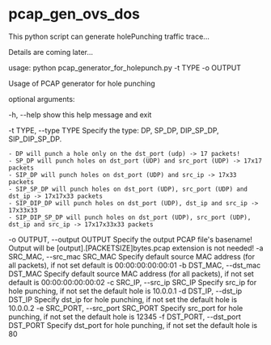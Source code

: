 # pcap_gen_ovs_dos
This python script can generate holePunching traffic trace...

Details are coming later...


usage: python pcap_generator_for_holepunch.py -t TYPE -o OUTPUT <other options>

Usage of PCAP generator for hole punching

optional arguments:

  -h, --help            show this help message and exit

  -t TYPE, --type TYPE  Specify the type: DP, SP_DP, DIP_SP_DP, SIP_DIP_SP_DP. 

	- DP will punch a hole only on the dst_port (udp) -> 17 packets!
	- SP_DP will punch holes on dst_port (UDP) and src_port (UDP) -> 17x17 packets
	- SIP_DP will punch holes on dst_port (UDP) and src_ip -> 17x33 packets
	- SIP_SP_DP will punch holes on dst_port (UDP), src_port (UDP) and dst_ip -> 17x17x33 packets
	- SIP_DIP_DP will punch holes on dst_port (UDP), dst_ip and src_ip -> 17x33x33
	- SIP_DIP_SP_DP will punch holes on dst_port (UDP), src_port (UDP), dst_ip and src_ip -> 17x17x33x33 packets
 
 -o OUTPUT, --output OUTPUT
                        Specify the output PCAP file's basename! Output will be [output].[PACKETSIZE]bytes.pcap extension is not needed!
  -a SRC_MAC, --src_mac SRC_MAC
                        Specify default source MAC address (for all packets), if not set default is 00:00:00:00:00:01
  -b DST_MAC, --dst_mac DST_MAC
                        Specify default source MAC address (for all packets), if not set default is 00:00:00:00:00:02
  -c SRC_IP, --src_ip SRC_IP
                        Specify src_ip for hole punching, if not set the default hole is 10.0.0.1
  -d DST_IP, --dst_ip DST_IP
                        Specify dst_ip for hole punching, if not set the default hole is 10.0.0.2
  -e SRC_PORT, --src_port SRC_PORT
                        Specify src_port for hole punching, if not set the default hole is 12345
  -f DST_PORT, --dst_port DST_PORT
                        Specify dst_port for hole punching, if not set the default hole is 80


